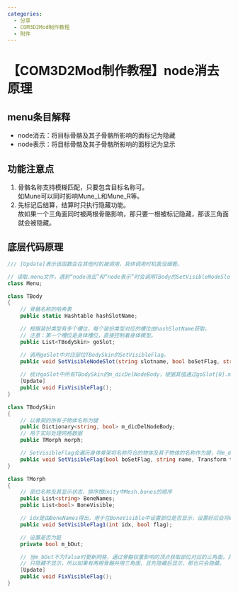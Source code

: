 ```yaml
---
categories:
  - 分享
  - COM3D2Mod制作教程
  - 附件
---
```

# 【COM3D2Mod制作教程】node消去原理

## menu条目解释

- node消去：将目标骨骼及其子骨骼所影响的面标记为隐藏
- node表示：将目标骨骼及其子骨骼所影响的面标记为显示

## 功能注意点

1. 骨骼名称支持模糊匹配，只要包含目标名称可。  
如Mune可以同时影响Mune_L和Mune_R等。
2. 先标记后结算，结算时只执行隐藏功能。  
故如果一个三角面同时被两根骨骼影响，那只要一根被标记隐藏，那该三角面就会被隐藏。

## 底层代码原理

```c#
/// [Update]表示该函数会在其他时机被调用，具体调用时机我没细看。

// 读取.menu文件，遇到“node消去”和“node表示”时会调用TBody的SetVisibleNodeSlot
class Menu;

class TBody
{
    // 骨骼名称的哈希表
    public static Hashtable hashSlotName;

    // 根据装扮类型有多个槽位，每个装扮类型对应的槽位由hashSlotName获取。
    // 注意：第一个槽位是身体槽位，直接控制着身体模型。
    public List<TBodySkin> goSlot;

    // 调用goSlot中对应部位TBodySkin的SetVisibleFlag。
    public void SetVisibleNodeSlot(string slotname, bool boSetFlag, string name);
    
    // 统计goSlot中所有TBodySkin的m_dicDelNodeBody，根据其值通过goSlot[0].morph.SetVisibleFlag1调整身体可见性。
    [Update]
    public void FixVisibleFlag();
}

class TBodySkin
{
    // 以骨架的所有子物体名称为键
    public Dictionary<string, bool> m_dicDelNodeBody;
    // 用于实际处理网格数据
    public TMorph morph;

    // SetVisibleFlag会遍历身体骨架将名称符合的物体及其子物体的名称作为键，将m_dicDelNodeBody打开或关闭。
    public void SetVisibleFlag(bool boSetFlag, string name, Transform t = null, bool boTgt = false);
}

class TMorph
{
    // 部位名称及其显示状态，排序按Unity中Mesh.bones的顺序
    public List<string> BoneNames;
    public List<bool> BoneVisible;

    // idx是由BoneNames得出，用于在BoneVisible中设置部位是否显示，设置好后会将m_bDut设为true
    public void SetVisibleFlag1(int idx, bool flag);

    // 设置是否为脏
    private bool m_bDut;

    // 当m_bDut不为false时更新网格，通过骨骼权重影响的顶点获取部位对应的三角面，并将三角面面积设0来隐藏面。
    // 只隐藏不显示，所以如果有两根骨骼共用三角面，且先隐藏后显示，那也只会隐藏。
    [Update]
    public void FixVisibleFlag();
}
```
